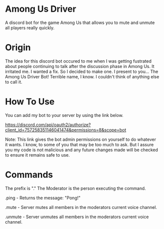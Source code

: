 # Among Us Driver
A discord bot for the game Among Us that allows you to mute and unmute all players really quickly.

# Origin

The idea for this discord bot occured to me when I was getting fustrated about people continuing to talk after the discussion phase in Among Us. It irritated me. I wanted a fix. So I decided to make one. I present to you... The Among Us Driver Bot! Terrible name, I know. I couldn't think of anything else to call it.

# How To Use
You can add my bot to your server by using the link below.

https://discord.com/api/oauth2/authorize?client_id=757258351146041474&permissions=8&scope=bot

Note: This link gives the bot admin permissions on yourself to do whatever it wants. I know, to some of you that may be too much to ask. But I assure you my code is not malicious and any future changes made will be checked to ensure it remains safe to use. 

# Commands
The prefix is "."
The Moderator is the person executing the command.

.ping - Returns the message: "Pong!"

.mute - Server mutes all members in the moderators current voice channel.

.unmute - Server unmutes all members in the moderators current voice channel.
